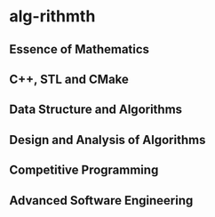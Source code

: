 # alg-rithmth



## Essence of Mathematics

## C++, STL and CMake

## Data Structure and Algorithms

## Design and Analysis of Algorithms

## Competitive Programming

## Advanced Software Engineering
